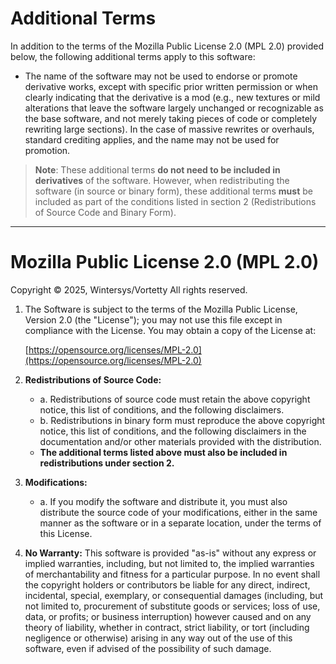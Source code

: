 # Additional Terms

In addition to the terms of the Mozilla Public License 2.0 (MPL 2.0) provided below, the following additional terms apply to this software:

- The name of the software may not be used to endorse or promote derivative works, except with specific prior written permission or when clearly indicating that the derivative is a mod (e.g., new textures or mild alterations that leave the software largely unchanged or recognizable as the base software, and not merely taking pieces of code or completely rewriting large sections). In the case of massive rewrites or overhauls, standard crediting applies, and the name may not be used for promotion.

> **Note**: These additional terms **do not need to be included in derivatives** of the software. However, when redistributing the software (in source or binary form), these additional terms **must** be included as part of the conditions listed in section 2 (Redistributions of Source Code and Binary Form).

---

# Mozilla Public License 2.0 (MPL 2.0)

Copyright © 2025, Wintersys/Vortetty
All rights reserved.

1. The Software is subject to the terms of the Mozilla Public License, Version 2.0 (the "License"); you may not use this file except in compliance with the License. You may obtain a copy of the License at:

   [https://opensource.org/licenses/MPL-2.0](https://opensource.org/licenses/MPL-2.0)

2. **Redistributions of Source Code:**
   - a. Redistributions of source code must retain the above copyright notice, this list of conditions, and the following disclaimers.
   - b. Redistributions in binary form must reproduce the above copyright notice, this list of conditions, and the following disclaimers in the documentation and/or other materials provided with the distribution.
   - **The additional terms listed above must also be included in redistributions under section 2.**

3. **Modifications:**
   - a. If you modify the software and distribute it, you must also distribute the source code of your modifications, either in the same manner as the software or in a separate location, under the terms of this License.

4. **No Warranty:**
   This software is provided "as-is" without any express or implied warranties, including, but not limited to, the implied warranties of merchantability and fitness for a particular purpose. In no event shall the copyright holders or contributors be liable for any direct, indirect, incidental, special, exemplary, or consequential damages (including, but not limited to, procurement of substitute goods or services; loss of use, data, or profits; or business interruption) however caused and on any theory of liability, whether in contract, strict liability, or tort (including negligence or otherwise) arising in any way out of the use of this software, even if advised of the possibility of such damage.
